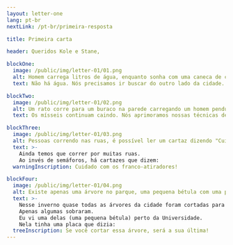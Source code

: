```yaml
---
layout: letter-one
lang: pt-br
nextLink: /pt-br/primeira-resposta

title: Primeira carta

header: Queridos Kole e Stane,

blockOne:
  image: /public/img/letter-01/01.png
  alt: Homem carrega litros de água, enquanto sonha com uma caneca de cerveja.
  text: Não há água. Nós precisamos ir buscar do outro lado da cidade.

blockTwo:
  image: /public/img/letter-01/02.png
  alt: Um rato corre para um buraco na parede carregando um homem pendurado à sua cauda.
  text: Os mísseis continuam caindo. Nós aprimoramos nossas técnicas de resgate.

blockThree:
  image: /public/img/letter-01/03.png
  alt: Pessoas correndo nas ruas, é possível ler um cartaz dizendo "Cuidado com os franco-atiradores"
  text: >-
    Ainda temos que correr por muitas ruas.
    Ao invés de semáforos, há cartazes que dizem:
  warningInscription: Cuidado com os franco-atiradores!

blockFour:
  image: /public/img/letter-01/04.png
  alt: Existe apenas uma árvore no parque, uma pequena bétula com uma placa que diz "Se você cortar essa árvore, será sua última"
  text: >-
    Nesse inverno quase todas as árvores da cidade foram cortadas para serem usadas nos aquecedores.
    Apenas algumas sobraram.
    Eu vi uma delas (uma pequena bétula) perto da Universidade.
    Nela tinha uma placa que dizia:
  treeInscription: Se você cortar essa árvore, será a sua última!
---
```

